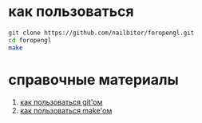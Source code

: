 # как пользоваться

```sh
git clone https://github.com/nailbiter/foropengl.git
cd foropengl
make
```

# справочные материалы

1. [как пользоваться git'ом](https://github.com/nailbiter/for/blob/master/formasha/primers/git.md)
1. [как пользоваться make'ом](https://github.com/nailbiter/for/blob/master/formasha/primers/make.md)
